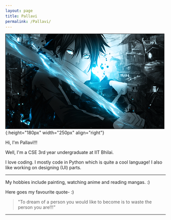 ```yaml
---
layout: page
title: Pallavi
permalink: /Pallavi/
---
```


![](/assets/yato.png){:height="180px" width="250px" align="right"}

Hi, I'm Pallavi!!!

Well, I'm a CSE 3rd year undergraduate at IIT Bhilai. 

I love coding. I mostly code in Python which is quite a cool language! I also like working on designing (UI) parts. 

--- 

My hobbies include painting, watching anime and reading mangas. :)


Here goes my favourite quote-   :)
> "To dream of a person you would like to become is to waste the person you are!!!"

---


